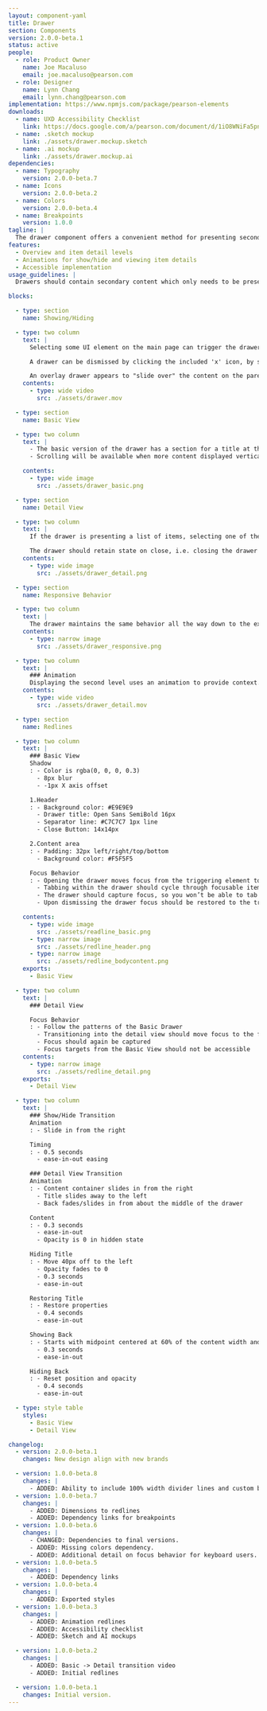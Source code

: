 ```yaml
---
layout: component-yaml
title: Drawer
section: Components
version: 2.0.0-beta.1
status: active
people:
  - role: Product Owner
    name: Joe Macaluso
    email: joe.macaluso@pearson.com
  - role: Designer
    name: Lynn Chang
    email: lynn.chang@pearson.com
implementation: https://www.npmjs.com/package/pearson-elements
downloads:
  - name: UXD Accessibility Checklist
    link: https://docs.google.com/a/pearson.com/document/d/1iO8WNiFa5pn6_JleXMUufIvIsXEbVHXsiYUcgxtW-iM/edit?usp=sharing
  - name: .sketch mockup
    link: ./assets/drawer.mockup.sketch
  - name: .ai mockup
    link: ./assets/drawer.mockup.ai
dependencies:
  - name: Typography
    version: 2.0.0-beta.7
  - name: Icons
    version: 2.0.0-beta.2
  - name: Colors
    version: 2.0.0-beta.4
  - name: Breakpoints
    version: 1.0.0
tagline: |
  The drawer component offers a convenient method for presenting secondary information which doesn't need to be immediately visible.
features:
  - Overview and item detail levels
  - Animations for show/hide and viewing item details
  - Accessible implementation
usage_guidelines: |
  Drawers should contain secondary content which only needs to be presented when specifically requested by the user, such as help information.

blocks:

  - type: section
    name: Showing/Hiding

  - type: two column
    text: |
      Selecting some UI element on the main page can trigger the drawer to slide in from the right, for example clicking 'Help' in the header.

      A drawer can be dismissed by clicking the included 'x' icon, by selecting the trigger element again, or by hitting the escape key.

      An overlay drawer appears to "slide over" the content on the parent page, obscuring some of that content.
    contents:
      - type: wide video
        src: ./assets/drawer.mov

  - type: section
    name: Basic View

  - type: two column
    text: |
      - The basic version of the drawer has a section for a title at the top and a built in close 'x' icon.
      - Scrolling will be available when more content displayed vertically.( The drawer can share the same vertical scrollbar as the parent page when needed. )

    contents:
      - type: wide image
        src: ./assets/drawer_basic.png

  - type: section
    name: Detail View

  - type: two column
    text: |
      If the drawer is presenting a list of items, selecting one of them should transition the drawer to the detail view. This adds a back label and icon for returning to the originating view.

      The drawer should retain state on close, i.e. closing the drawer on a detail view and then reopening the same drawer will return the user to that detail view.
    contents:
      - type: wide image
        src: ./assets/drawer_detail.png

  - type: section
    name: Responsive Behavior

  - type: two column
    text: |
      The drawer maintains the same behavior all the way down to the extra small breakpoint, at which point it begins taking up 100% of the viewport width.
    contents:
      - type: narrow image
        src: ./assets/drawer_responsive.png

  - type: two column
    text: |
      ### Animation
      Displaying the second level uses an animation to provide context.
    contents:
      - type: wide video
        src: ./assets/drawer_detail.mov

  - type: section
    name: Redlines

  - type: two column
    text: |
      ### Basic View
      Shadow
      : - Color is rgba(0, 0, 0, 0.3)
        - 8px blur
        - -1px X axis offset

      1.Header
      : - Background color: #E9E9E9
        - Drawer title: Open Sans SemiBold 16px
        - Separator line: #C7C7C7 1px line
        - Close Button: 14x14px

      2.Content area
      : - Padding: 32px left/right/top/bottom
        - Background color: #F5F5F5

      Focus Behavior
      : - Opening the drawer moves focus from the triggering element to the first focusable item within the drawer (typically the Close icon).
        - Tabbing within the drawer should cycle through focusable items like normal
        - The drawer should capture focus, so you won’t be able to tab out of the drawer
        - Upon dismissing the drawer focus should be restored to the triggering element

    contents:
      - type: wide image
        src: ./assets/readline_basic.png
      - type: narrow image
        src: ./assets/redline_header.png
      - type: narrow image
        src: ./assets/redline_bodycontent.png
    exports:
      - Basic View

  - type: two column
    text: |
      ### Detail View

      Focus Behavior
      : - Follow the patterns of the Basic Drawer
        - Transitioning into the detail view should move focus to the first focusable element of the view (typically the back button)
        - Focus should again be captured
        - Focus targets from the Basic View should not be accessible
    contents:
      - type: narrow image
        src: ./assets/redline_detail.png
    exports:
      - Detail View

  - type: two column
    text: |
      ### Show/Hide Transition
      Animation
      : - Slide in from the right

      Timing
      : - 0.5 seconds
        - ease-in-out easing

      ### Detail View Transition
      Animation
      : - Content container slides in from the right
        - Title slides away to the left
        - Back fades/slides in from about the middle of the drawer

      Content
      : - 0.3 seconds
        - ease-in-out
        - Opacity is 0 in hidden state

      Hiding Title
      : - Move 40px off to the left
        - Opacity fades to 0
        - 0.3 seconds
        - ease-in-out

      Restoring Title
      : - Restore properties
        - 0.4 seconds
        - ease-in-out

      Showing Back
      : - Starts with midpoint centered at 60% of the content width and opacity of 0
        - 0.3 seconds
        - ease-in-out

      Hiding Back
      : - Reset position and opacity
        - 0.4 seconds
        - ease-in-out

  - type: style table
    styles:
      - Basic View
      - Detail View

changelog:
  - version: 2.0.0-beta.1
    changes: New design align with new brands    

  - version: 1.0.0-beta.8
    changes: |
      - ADDED: Ability to include 100% width divider lines and custom background colors
  - version: 1.0.0-beta.7
    changes: |
      - ADDED: Dimensions to redlines
      - ADDED: Dependency links for breakpoints
  - version: 1.0.0-beta.6
    changes: |
      - CHANGED: Dependencies to final versions.
      - ADDED: Missing colors dependency.
      - ADDED: Additional detail on focus behavior for keyboard users.
  - version: 1.0.0-beta.5
    changes: |
      - ADDED: Dependency links
  - version: 1.0.0-beta.4
    changes: |
      - ADDED: Exported styles
  - version: 1.0.0-beta.3
    changes: |
      - ADDED: Animation redlines
      - ADDED: Accessibility checklist
      - ADDED: Sketch and AI mockups

  - version: 1.0.0-beta.2
    changes: |
      - ADDED: Basic -> Detail transition video
      - ADDED: Initial redlines

  - version: 1.0.0-beta.1
    changes: Initial version.
---
```

